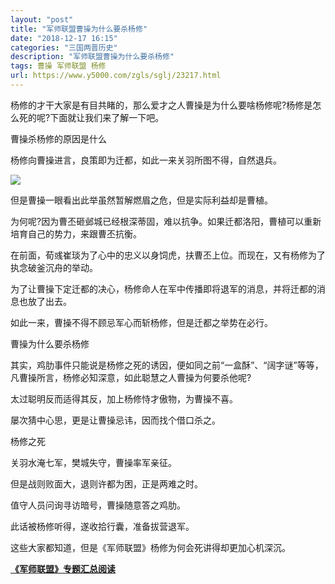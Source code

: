 ```yaml
---
layout: "post"
title: "军师联盟曹操为什么要杀杨修"
date: "2018-12-17 16:15"
categories: "三国两晋历史"
description: "军师联盟曹操为什么要杀杨修"
tags: 曹操 军师联盟 杨修
url: https://www.y5000.com/zgls/sglj/23217.html
---
```






杨修的才干大家是有目共睹的，那么爱才之人曹操是为什么要啥杨修呢?杨修是怎么死的呢?下面就让我们来了解一下吧。

曹操杀杨修的原因是什么

杨修向曹操进言，良策即为迁都，如此一来关羽所图不得，自然退兵。

![](https://img.y5000.com/uploads/allimg/170704/8-1FF41611434A.jpg)

但是曹操一眼看出此举虽然暂解燃眉之危，但是实际利益却是曹植。

为何呢?因为曹丕砸邺城已经根深蒂固，难以抗争。如果迁都洛阳，曹植可以重新培育自己的势力，来跟曹丕抗衡。

在前面，荀彧崔琰为了心中的忠义以身饲虎，扶曹丕上位。而现在，又有杨修为了执念破釜沉舟的举动。

为了让曹操下定迁都的决心，杨修命人在军中传播即将退军的消息，并将迁都的消息也放了出去。

如此一来，曹操不得不顾忌军心而斩杨修，但是迁都之举势在必行。

曹操为什么要杀杨修

其实，鸡肋事件只能说是杨修之死的诱因，便如同之前“一盒酥”、“阔字谜”等等，凡曹操所言，杨修必知深意，如此聪慧之人曹操为何要杀他呢?

太过聪明反而适得其反，加上杨修恃才傲物，为曹操不喜。

屡次猜中心思，更是让曹操忌讳，因而找个借口杀之。

杨修之死

关羽水淹七军，樊城失守，曹操率军亲征。

但是战则败面大，退则许都为困，正是两难之时。

值守人员问询寻访暗号，曹操随意答之鸡肋。

此话被杨修听得，遂收拾行囊，准备拔营退军。

这些大家都知道，但是《军师联盟》杨修为何会死讲得却更加心机深沉。

**[《军师联盟》专题汇总阅读](https://www.y5000.com/zgls/sglj/23240.html)**
